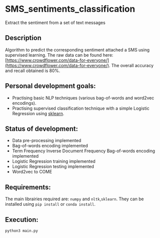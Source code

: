 # SMS_sentiments_classification
Extract the sentiment from a set of text messages

## Description
Algorithm to predict the corresponding sentiment attached a SMS using supervised learning. The raw data can be found here: [https://www.crowdflower.com/data-for-everyone/](https://www.crowdflower.com/data-for-everyone/). The overall accuracy and recall obtained is 80%.

## Personal development goals:
- Practising basic NLP techniques (various bag-of-words and word2vec encodings).
- Practising supervised classification technique with a simple Logistic Regression using [sklearn](https://github.com/scikit-learn/scikit-learn).

## Status of development:
- Data pre-processing implemented
- Bag-of-words encoding implemented
- Term Frequency Inverse Document Frequency Bag-of-words encoding implemented
- Logistic Regression training implemented
- Logistic Regression testing implemented
- Word2vec to COME

## Requirements:
The main librairies required are: `numpy` and `nltk`,`sklearn`. They can be installed using `pip install` or `conda install`.

## Execution:
`python3 main.py`

